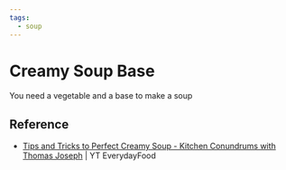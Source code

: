 ```yaml
---
tags:
  - soup
---
```


# Creamy Soup Base

You need a vegetable and a base to make a soup

## Reference

- [Tips and Tricks to Perfect Creamy Soup - Kitchen Conundrums with Thomas Joseph](https://www.youtube.com/watch?v=uFYwBMJuOK4&ab_channel=EverydayFood) | YT EverydayFood
